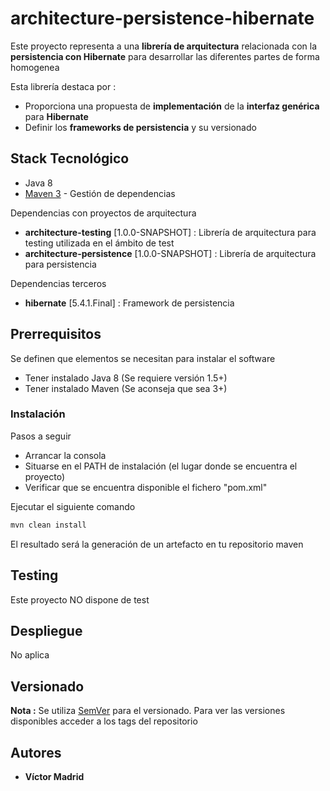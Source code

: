 # architecture-persistence-hibernate

Este proyecto representa a una **librería de arquitectura** relacionada con la **persistencia con Hibernate** para desarrollar las diferentes partes de forma homogenea

Esta librería destaca por :

* Proporciona una propuesta de **implementación** de la **interfaz genérica** para **Hibernate**
* Definir los **frameworks de persistencia** y su versionado


## Stack Tecnológico

* Java 8
* [Maven 3](https://maven.apache.org/) - Gestión de dependencias

Dependencias con proyectos de arquitectura

* **architecture-testing** [1.0.0-SNAPSHOT] : Librería de arquitectura para testing utilizada en el ámbito de test
* **architecture-persistence** [1.0.0-SNAPSHOT] : Librería de arquitectura para persistencia

Dependencias terceros

* **hibernate** [5.4.1.Final] : Framework de persistencia


## Prerrequisitos

Se definen que elementos se necesitan para instalar el software

* Tener instalado Java 8 (Se requiere versión 1.5+)
* Tener instalado Maven (Se aconseja que sea 3+)


### Instalación

Pasos a seguir 

* Arrancar la consola
* Situarse en el PATH de instalación (el lugar donde se encuentra el proyecto)
* Verificar que se encuentra disponible el fichero "pom.xml"

Ejecutar el siguiente comando

```bash
mvn clean install
```

El resultado será la generación de un artefacto en tu repositorio maven


## Testing

Este proyecto NO dispone de test


## Despliegue

No aplica


## Versionado

**Nota :** Se utiliza [SemVer](http://semver.org/) para el versionado. 
Para ver las versiones disponibles acceder a los tags del repositorio

## Autores

* **Víctor Madrid**
